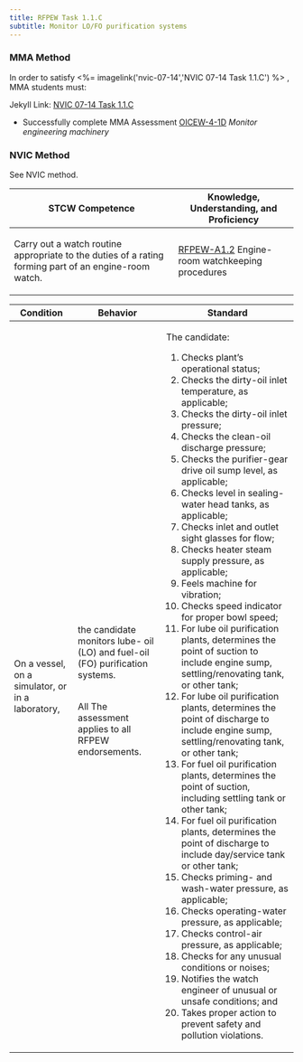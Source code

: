 ```yaml
---
title: RFPEW Task 1.1.C 
subtitle: Monitor LO/FO purification systems
---
```



### MMA Method

In order to satisfy <%= imagelink('nvic-07-14','NVIC 07-14  Task  1.1.C') %> , MMA students must:

Jekyll Link: [NVIC 07-14  Task  1.1.C](/stcw23/assets/images/nvic-07-14.pdf)

* Successfully complete MMA Assessment  [OICEW-4-1D](OICEW-4-1D) *Monitor engineering machinery*


### NVIC Method

<a onclick="togglevisibility('nvic_methods')" >See NVIC method.</a>

<div id='nvic_methods' class='hide'>

<table>
<thead>
<tr>
<th class='forty'> STCW Competence </th>
<th class='sixty'> Knowledge, Understanding, and Proficiency </th>
</tr>
</thead>




<tbody>
<tr><td markdown='1'>

Carry out a watch routine appropriate to the duties of a rating forming part of an engine-room watch.

</td><td markdown='1'>

[RFPEW-A1.2](../../tables/34.html#RFPEW-A1.2) Engine-room watchkeeping procedures

</td></tr>


</tbody>
</table>


<table>
<thead>
<tr><th class='twenty'>  Condition </th><th class='twenty'> Behavior </th><th  class='sixty'>Standard </th></tr>
</thead>
<tbody >



<tr><td markdown='1'>

On a vessel, on a simulator, or in a laboratory,

</td><td markdown='1'>

the candidate monitors lube- oil (LO) and fuel-oil (FO) purification systems.

<br>

<div class="tooltip">All
<span class="tooltiptext">
The assessment applies to all RFPEW endorsements.
</span>
</div>


</td><td markdown='1'>

The candidate:

1. Checks plant’s operational status;
2. Checks the dirty-oil inlet temperature, as applicable;
3. Checks the dirty-oil inlet pressure;
4. Checks the clean-oil discharge pressure;
5. Checks the purifier-gear drive oil sump level, as applicable;
6. Checks level in sealing-water head tanks, as applicable;
7. Checks inlet and outlet sight glasses for flow;
8. Checks heater steam supply pressure, as applicable;
9. Feels machine for vibration;
10. Checks speed indicator for proper bowl speed;
11. For lube oil purification plants, determines the point of suction to include engine sump, settling/renovating tank, or other tank;
12. For lube oil purification plants, determines the point of discharge to include engine sump, settling/renovating tank, or other tank;
13. For fuel oil purification plants, determines the point of suction, including settling tank or other tank;
14. For fuel oil purification plants, determines the point of discharge to include day/service tank or other tank;
15. Checks priming- and wash-water pressure, as applicable;
16. Checks operating-water pressure, as applicable;
17. Checks control-air pressure, as applicable;
18. Checks for any unusual conditions or noises;
19. Notifies the watch engineer of unusual or unsafe conditions; and
20. Takes proper action to prevent safety and pollution violations.

</td></tr>
</tbody>
</table>
</div>
